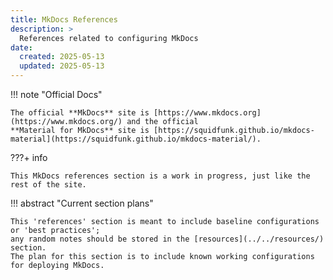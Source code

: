 ```yaml
---
title: MkDocs References
description: >
  References related to configuring MkDocs
date:
  created: 2025-05-13
  updated: 2025-05-13
---
```


<!--- Do not use a H1 element when the title is set in the frontmatter --->
<!--- # MkDocs References --->


!!! note "Official Docs"

    The official **MkDocs** site is [https://www.mkdocs.org](https://www.mkdocs.org/) and the official 
    **Material for MkDocs** site is [https://squidfunk.github.io/mkdocs-material](https://squidfunk.github.io/mkdocs-material/).


???+ info

    This MkDocs references section is a work in progress, just like the rest of the site.


!!! abstract "Current section plans"

    This 'references' section is meant to include baseline configurations or 'best practices'; 
    any random notes should be stored in the [resources](../../resources/) section. 
    The plan for this section is to include known working configurations for deploying MkDocs.

